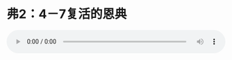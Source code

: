 # 弗2：4－7复活的恩典

<audio style="width: 100%;" preload="false" controls controlslist="nodownload"><source src="http://file.simai.life/audio/mp3/old/12322.mp3" type="audio/mpeg">Your browser does not support the audio element.</audio>



